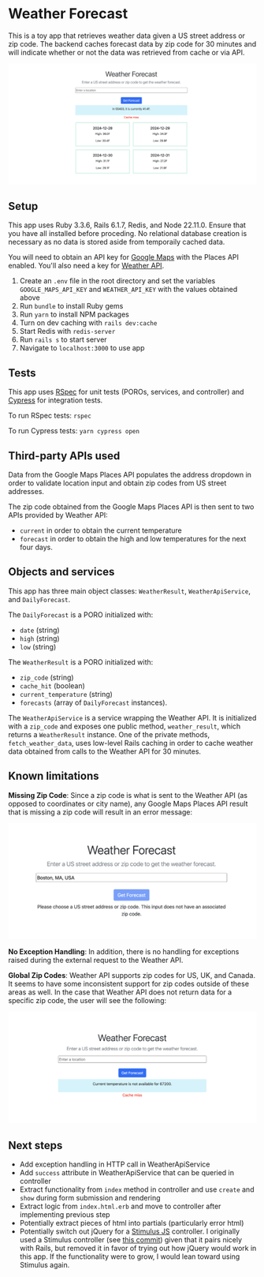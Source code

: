 # Weather Forecast

This is a toy app that retrieves weather data given a US street address or zip code. The backend caches forecast data by zip code for 30 minutes and will indicate whether or not the data was retrieved from cache or via API. 

![weather forecast ui](./weather_forecast_ui.png)

## Setup

This app uses Ruby 3.3.6, Rails 6.1.7, Redis, and Node 22.11.0. Ensure that you have all installed before proceding. No relational database creation is necessary as no data is stored aside from temporaily cached data. 

You will need to obtain an API key for [Google Maps](https://console.cloud.google.com/google/maps-apis/credentials) with the Places API enabled. You'll also need a key for [Weather API](https://www.weatherapi.com/my/). 

1. Create an `.env` file in the root directory and set the variables `GOOGLE_MAPS_API_KEY` and `WEATHER_API_KEY` with the values obtained above
1. Run `bundle` to install Ruby gems
1. Run `yarn` to install NPM packages
1. Turn on dev caching with `rails dev:cache`
1. Start Redis with `redis-server`
1. Run `rails s` to start server
1. Navigate to `localhost:3000` to use app

## Tests

This app uses [RSpec](https://rspec.info/) for unit tests (POROs, services, and controller) and [Cypress](https://www.cypress.io/) for integration tests. 

To run RSpec tests: `rspec`

To run Cypress tests: `yarn cypress open` 

## Third-party APIs used

Data from the Google Maps Places API populates the address dropdown in order to validate location input and obtain zip codes from US street addresses. 

The zip code obtained from the Google Maps Places API is then sent to two APIs provided by Weather API: 
* `current` in order to obtain the current temperature 
* `forecast` in order to obtain the high and low temperatures for the next four days. 

## Objects and services

This app has three main object classes: `WeatherResult`, `WeatherApiService`, and `DailyForecast`. 

The `DailyForecast` is a PORO initialized with:
* `date` (string)
* `high` (string)
* `low` (string)

The `WeatherResult` is a PORO initialized with: 
* `zip_code` (string)
* `cache_hit` (boolean)
* `current_temperature` (string)
* `forecasts` (array of `DailyForecast` instances). 

The `WeatherApiService` is a service wrapping the Weather API. It is initialized with a `zip_code` and exposes one public method, `weather_result`, which returns a `WeatherResult` instance. One of the private methods, `fetch_weather_data`, uses low-level Rails caching in order to cache weather data obtained from calls to the Weather API for 30 minutes. 

## Known limitations

**Missing Zip Code**: Since a zip code is what is sent to the Weather API (as opposed to coordinates or city name), any Google Maps Places API result that is missing a zip code will result in an error message: 

![weather forecast error](./weather_forecast_error.png)

**No Exception Handling**: In addition, there is no handling for exceptions raised during the external request to the Weather API. 

**Global Zip Codes**: Weather API supports zip codes for US, UK, and Canada. It seems to have some inconsistent support for zip codes outside of these areas as well. In the case that Weather API does not return data for a specific zip code, the user will see the following:

![weather forecast data not available](./weather_forecast_data_not_available.png)

## Next steps

* Add exception handling in HTTP call in WeatherApiService
* Add `success` attribute in WeatherApiService that can be queried in controller 
* Extract functionality from `index` method in controller and use `create` and `show` during form submission and rendering
* Extract logic from `index.html.erb` and move to controller after implementing previous step
* Potentially extract pieces of html into partials (particularly error html)
* Potentially switch out jQuery for a [Stimulus JS](https://github.com/rwarbelow/weather-forecast/commit/0e5ba1ce1a8dd11318c2208d9c42fc8cd395a339) controller. I originally used a Stimulus controller (see [this commit](https://github.com/rwarbelow/weather-forecast/commit/0e5ba1ce1a8dd11318c2208d9c42fc8cd395a339)) given that it pairs nicely with Rails, but removed it in favor of trying out how jQuery would work in this app. If the functionality were to grow, I would lean toward using Stimulus again.

